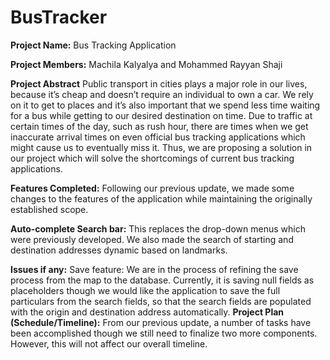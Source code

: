 # BusTracker
**Project Name:** Bus Tracking Application

**Project Members:**   Machila Kalyalya and Mohammed Rayyan Shaji

**Project Abstract**  Public transport in cities plays a major role in our lives, because it’s cheap and doesn’t require an individual to own a car. We rely on it to get to places and it’s also important that we spend less time waiting for a bus while getting to our desired destination on time. Due to traffic at certain times of the day, such as rush hour, there are times when we get inaccurate arrival times on even official bus tracking applications which might cause us to eventually miss it. Thus, we are proposing a solution in our project which will solve the shortcomings of current bus tracking applications. 

**Features Completed:**  Following our previous update, we made some changes to the features of the application while maintaining the originally established scope. 

**Auto-complete Search bar:**  This replaces the drop-down menus which were previously developed. We also made the search of starting and destination addresses dynamic based on landmarks.

**Issues if any:** 
Save feature: We are in the process of refining the save process from the map to the database. Currently, it is saving null fields as placeholders though we would like the application to save the full particulars from the search fields, so that the search fields are populated with the origin and destination address automatically.
**Project Plan (Schedule/Timeline):** From our previous update, a number of tasks have been accomplished though we still need to finalize two more components. However, this will not affect our overall timeline.

